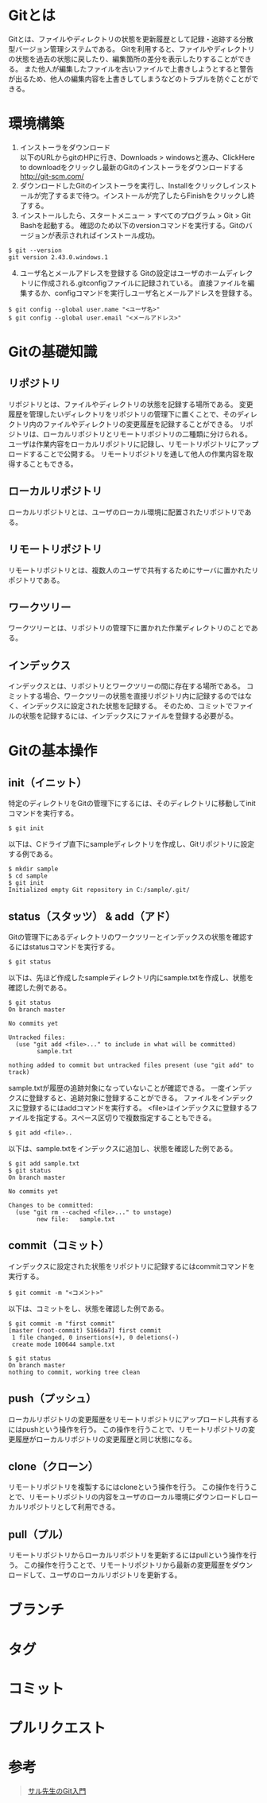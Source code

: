 # Gitとは
Gitとは、ファイルやディレクトリの状態を更新履歴として記録・追跡する分散型バージョン管理システムである。
Gitを利用すると、ファイルやディレクトリの状態を過去の状態に戻したり、編集箇所の差分を表示したりすることができる。
また他人が編集したファイルを古いファイルで上書きしようとすると警告が出るため、他人の編集内容を上書きしてしまうなどのトラブルを防ぐことができる。
# 環境構築
1. インストーラをダウンロード  
以下のURLからgitのHPに行き、Downloads > windowsと進み、ClickHere to downloadをクリックし最新のGitのインストーラをダウンロードする  
http://git-scm.com/
2. ダウンロードしたGitのインストーラを実行し、Installをクリックしインストールが完了するまで待つ。インストールが完了したらFinishをクリックし終了する。
3. インストールしたら、スタートメニュー > すべてのプログラム > Git > Git Bashを起動する。
確認のため以下のversionコマンドを実行する。Gitのバージョンが表示されればインストール成功。
```
$ git --version
git version 2.43.0.windows.1
```
4. ユーザ名とメールアドレスを登録する
Gitの設定はユーザのホームディレクトリに作成される.gitconfigファイルに記録されている。
直接ファイルを編集するか、configコマンドを実行しユーザ名とメールアドレスを登録する。
```
$ git config --global user.name "<ユーザ名>"
$ git config --global user.email "<メールアドレス>"
```
# Gitの基礎知識
## リポジトリ
リポジトリとは、ファイルやディレクトリの状態を記録する場所である。
変更履歴を管理したいディレクトリをリポジトリの管理下に置くことで、そのディレクトリ内のファイルやディレクトリの変更履歴を記録することができる。
リポジトリは、ローカルリポジトリとリモートリポジトリの二種類に分けられる。
ユーザは作業内容をローカルリポジトリに記録し、リモートリポジトリにアップロードすることで公開する。
リモートリポジトリを通して他人の作業内容を取得することもできる。
## ローカルリポジトリ
ローカルリポジトリとは、ユーザのローカル環境に配置されたリポジトリである。
## リモートリポジトリ
リモートリポジトリとは、複数人のユーザで共有するためにサーバに置かれたリポジトリである。
## ワークツリー
ワークツリーとは、リポジトリの管理下に置かれた作業ディレクトリのことである。
## インデックス
インデックスとは、リポジトリとワークツリーの間に存在する場所である。
コミットする場合、ワークツリーの状態を直接リポジトリ内に記録するのではなく、インデックスに設定された状態を記録する。
そのため、コミットでファイルの状態を記録するには、インデックスにファイルを登録する必要がる。
# Gitの基本操作
## init（イニット）
特定のディレクトリをGitの管理下にするには、そのディレクトリに移動してinitコマンドを実行する。
```
$ git init
```
以下は、Cドライブ直下にsampleディレクトリを作成し、Gitリポジトリに設定する例である。
```
$ mkdir sample
$ cd sample
$ git init
Initialized empty Git repository in C:/sample/.git/
```
## status（スタッツ） & add（アド）
Gitの管理下にあるディレクトリのワークツリーとインデックスの状態を確認するにはstatusコマンドを実行する。
```
$ git status
```
以下は、先ほど作成したsampleディレクトリ内にsample.txtを作成し、状態を確認した例である。
```
$ git status
On branch master

No commits yet

Untracked files:
  (use "git add <file>..." to include in what will be committed)
        sample.txt

nothing added to commit but untracked files present (use "git add" to track)
```
sample.txtが履歴の追跡対象になっていないことが確認できる。
一度インデックスに登録すると、追跡対象に登録することができる。
ファイルをインデックスに登録するにはaddコマンドを実行する。
\<file>はインデックスに登録するファイルを指定する。スペース区切りで複数指定することもできる。
```
$ git add <file>..
```
以下は、sample.txtをインデックスに追加し、状態を確認した例である。
```
$ git add sample.txt
$ git status
On branch master

No commits yet

Changes to be committed:
  (use "git rm --cached <file>..." to unstage)
        new file:   sample.txt
```
## commit（コミット）
インデックスに設定された状態をリポジトリに記録するにはcommitコマンドを実行する。
```
$ git commit -m "<コメント>"
```
以下は、コミットをし、状態を確認した例である。
```
$ git commit -m "first commit"
[master (root-commit) 5166da7] first commit
 1 file changed, 0 insertions(+), 0 deletions(-)
 create mode 100644 sample.txt

$ git status
On branch master
nothing to commit, working tree clean
```
## push（プッシュ）
ローカルリポジトリの変更履歴をリモートリポジトリにアップロードし共有するにはpushという操作を行う。
この操作を行うことで、リモートリポジトリの変更履歴がローカルリポジトリの変更履歴と同じ状態になる。
## clone（クローン）
リモートリポジトリを複製するにはcloneという操作を行う。
この操作を行うことで、リモートリポジトリの内容をユーザのローカル環境にダウンロードしローカルリポジトリとして利用できる。
## pull（プル）
リモートリポジトリからローカルリポジトリを更新するにはpullという操作を行う。
この操作を行うことで、リモートリポジトリから最新の変更履歴をダウンロードして、ユーザのローカルリポジトリを更新する。
# ブランチ
# タグ
# コミット
# プルリクエスト
# 参考
>[サル先生のGit入門](https://backlog.com/ja/git-tutorial/)
